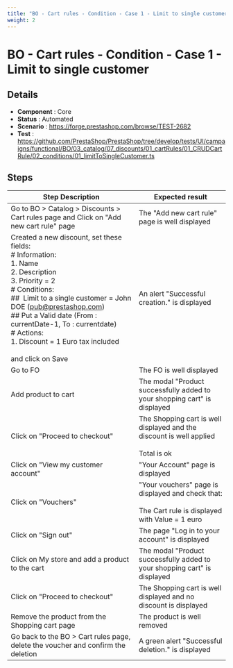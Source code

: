 ```yaml
---
title: "BO - Cart rules - Condition - Case 1 - Limit to single customer"
weight: 2
---
```


# BO - Cart rules - Condition - Case 1 - Limit to single customer
## Details
* **Component** : Core
* **Status** : Automated
* **Scenario** : https://forge.prestashop.com/browse/TEST-2682
* **Test** : https://github.com/PrestaShop/PrestaShop/tree/develop/tests/UI/campaigns/functional/BO/03_catalog/07_discounts/01_cartRules/01_CRUDCartRule/02_conditions/01_limitToSingleCustomer.ts

## Steps
| Step Description | Expected result |
| ----- | ----- |
| Go to BO > Catalog > Discounts > Cart rules page and Click on "Add new cart rule" page | The "Add new cart rule" page is well displayed |
| Created a new discount, set these fields:<br> # Information:<br>1. Name<br>2. Description<br>3. Priority = 2<br> # Conditions:<br> ##  Limit to a single customer = John DOE (pub@prestashop.com)<br> ## Put a Valid date (From : currentDate-1, To : currentdate)<br> # Actions:<br>1. Discount = 1 Euro tax included<br><br>and click on Save | An alert "Successful creation." is displayed |
| Go to FO | The FO is well displayed |
| Add product to cart | The modal "Product successfully added to your shopping cart" is displayed |
| Click on "Proceed to checkout" | The Shopping cart is well displayed and the discount is well applied<br><br>Total is ok |
| Click on "View my customer account" | "Your Account" page is displayed |
| Click on "Vouchers" | "Your vouchers" page is displayed and check that:<br><br>The Cart rule is displayed with Value = 1 euro |
| Click on "Sign out" | The page "Log in to your account" is displayed |
| Click on My store and add a product to the cart | The modal "Product successfully added to your shopping cart" is displayed |
| Click on "Proceed to checkout" | The Shopping cart is well displayed and no discount is displayed |
| Remove the product from the Shopping cart page | The product is well removed |
| Go back to the BO > Cart rules page, delete the voucher and confirm the deletion | A green alert "Successful deletion." is displayed |

